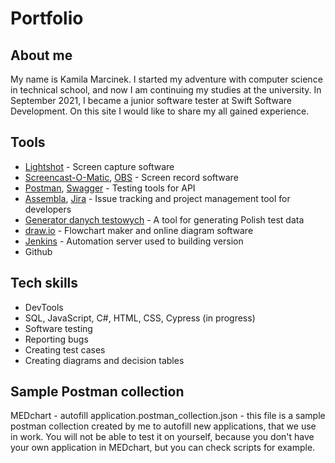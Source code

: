 # Portfolio
## About me
My name is Kamila Marcinek. I started my adventure with computer science in technical school, and now I am continuing my studies at the university. In September 2021, I became a junior software tester at Swift Software Development. On this site I would like to share my all gained experience.

## Tools
- [Lightshot](https://app.prntscr.com/) - Screen capture software
- [Screencast-O-Matic](https://screencast-o-matic.com/), [OBS](https://obsproject.com/) - Screen record software
- [Postman](https://www.postman.com/), [Swagger](https://swagger.io/) - Testing tools for API
- [Assembla](https://get.assembla.com/), [Jira](https://www.atlassian.com/pl/software/jira) - Issue tracking and project management tool for developers
- [Generator danych testowych](https://testerzy.pl/narzedzia/generowanie-danych-bezposrednio-w-formularzach-przegladarki) - A tool for generating Polish test data
- [draw.io](https://app.diagrams.net/) - Flowchart maker and online diagram software
- [Jenkins](https://www.jenkins.io/) - Automation server used to building version
- Github

## Tech skills
- DevTools
- SQL, JavaScript, C#, HTML, CSS, Cypress (in progress)
- Software testing
- Reporting bugs
- Creating test cases
- Creating diagrams and decision tables

## Sample Postman collection
MEDchart - autofill application.postman_collection.json - this file is a sample postman collection created by me to autofill new applications, that we use in work. You will not be able to test it on yourself, because you don't have your own application in MEDchart, but you can check scripts for example.

